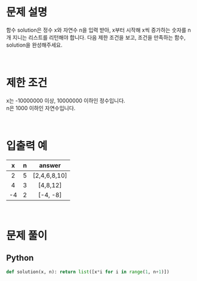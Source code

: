 # 문제 설명

함수 solution은 정수 x와 자연수 n을 입력 받아, x부터 시작해 x씩 증가하는 숫자를 n개 지니는 리스트를 리턴해야 합니다. 다음 제한 조건을 보고, 조건을 만족하는 함수, solution을 완성해주세요.

<br />

# 제한 조건

x는 -10000000 이상, 10000000 이하인 정수입니다. <br />
n은 1000 이하인 자연수입니다.

<br />

# 입출력 예

|  x  |  n  |    answer    |
| :-: | :-: | :----------: |
|  2  |  5  | [2,4,6,8,10] |
|  4  |  3  |   [4,8,12]   |
| -4  |  2  |   [-4, -8]   |

<br />

# 문제 풀이

## Python

```py
def solution(x, n): return list([x*i for i in range(1, n+1)])
```
